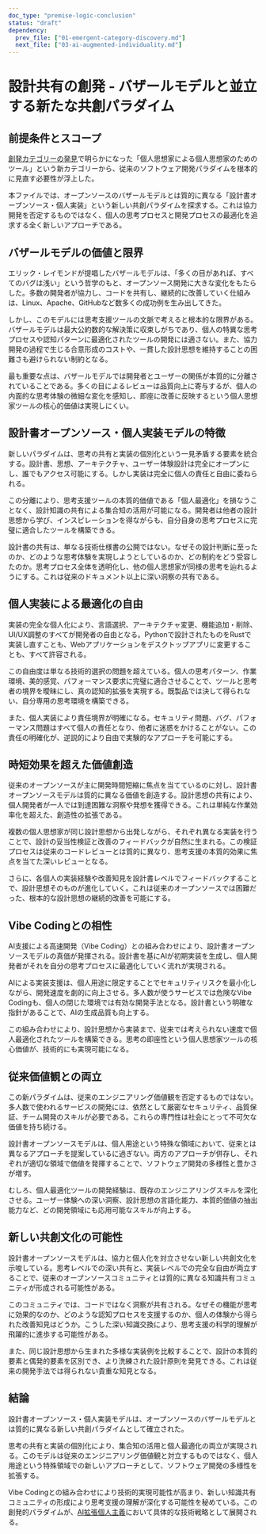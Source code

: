 ```yaml
---
doc_type: "premise-logic-conclusion"
status: "draft"
dependency:
  prev_file: ["01-emergent-category-discovery.md"]
  next_file: ["03-ai-augmented-individuality.md"]
---
```


# 設計共有の創発 - バザールモデルと並立する新たな共創パラダイム

## 前提条件とスコープ

[創発カテゴリーの発見](01-emergent-category-discovery.md)で明らかになった「個人思想家による個人思想家のためのツール」という新カテゴリーから、従来のソフトウェア開発パラダイムを根本的に見直す必要性が浮上した。

本ファイルでは、オープンソースのバザールモデルとは質的に異なる「設計書オープンソース・個人実装」という新しい共創パラダイムを探求する。これは協力開発を否定するものではなく、個人の思考プロセスと開発プロセスの最適化を追求する全く新しいアプローチである。

## バザールモデルの価値と限界

エリック・レイモンドが提唱したバザールモデルは、「多くの目があれば、すべてのバグは浅い」という哲学のもと、オープンソース開発に大きな変化をもたらした。多数の開発者が協力し、コードを共有し、継続的に改善していく仕組みは、Linux、Apache、GitHubなど数多くの成功例を生み出してきた。

しかし、このモデルには思考支援ツールの文脈で考えると根本的な限界がある。バザールモデルは最大公約数的な解決策に収束しがちであり、個人の特異な思考プロセスや認知パターンに最適化されたツールの開発には適さない。また、協力開発の過程で生じる合意形成のコストや、一貫した設計思想を維持することの困難さも避けられない制約となる。

最も重要な点は、バザールモデルでは開発者とユーザーの関係が本質的に分離されていることである。多くの目によるレビューは品質向上に寄与するが、個人の内面的な思考体験の微細な変化を感知し、即座に改善に反映するという個人思想家ツールの核心的価値は実現しにくい。

## 設計書オープンソース・個人実装モデルの特徴

新しいパラダイムは、思考の共有と実装の個別化という一見矛盾する要素を統合する。設計書、思想、アーキテクチャ、ユーザー体験設計は完全にオープンにし、誰でもアクセス可能にする。しかし実装は完全に個人の責任と自由に委ねられる。

この分離により、思考支援ツールの本質的価値である「個人最適化」を損なうことなく、設計知識の共有による集合知の活用が可能になる。開発者は他者の設計思想から学び、インスピレーションを得ながらも、自分自身の思考プロセスに完璧に適合したツールを構築できる。

設計書の共有は、単なる技術仕様書の公開ではない。なぜその設計判断に至ったのか、どのような思考体験を実現しようとしているのか、どの制約をどう受容したのか。思考プロセス全体を透明化し、他の個人思想家が同様の思考を辿れるようにする。これは従来のドキュメント以上に深い洞察の共有である。

## 個人実装による最適化の自由

実装の完全な個人化により、言語選択、アーキテクチャ変更、機能追加・削除、UI/UX調整のすべてが開発者の自由となる。Pythonで設計されたものをRustで実装し直すことも、Webアプリケーションをデスクトップアプリに変更することも、すべて許容される。

この自由度は単なる技術的選択の問題を超えている。個人の思考パターン、作業環境、美的感覚、パフォーマンス要求に完璧に適合させることで、ツールと思考者の境界を曖昧にし、真の認知的拡張を実現する。既製品では決して得られない、自分専用の思考環境を構築できる。

また、個人実装により責任境界が明確になる。セキュリティ問題、バグ、パフォーマンス問題はすべて個人の責任となり、他者に迷惑をかけることがない。この責任の明確化が、逆説的により自由で実験的なアプローチを可能にする。

## 時短効果を超えた価値創造

従来のオープンソースが主に開発時間短縮に焦点を当てているのに対し、設計書オープンソースモデルは質的に異なる価値を創造する。設計思想の共有により、個人開発者が一人では到達困難な洞察や発想を獲得できる。これは単純な作業効率化を超えた、創造性の拡張である。

複数の個人思想家が同じ設計思想から出発しながら、それぞれ異なる実装を行うことで、設計の妥当性検証と改善のフィードバックが自然に生まれる。この検証プロセスは従来のコードレビューとは質的に異なり、思考支援の本質的効果に焦点を当てた深いレビューとなる。

さらに、各個人の実装経験や改善知見を設計書レベルでフィードバックすることで、設計思想そのものが進化していく。これは従来のオープンソースでは困難だった、根本的な設計思想の継続的改善を可能にする。

## Vibe Codingとの相性

AI支援による高速開発（Vibe Coding）との組み合わせにより、設計書オープンソースモデルの真価が発揮される。設計書を基にAIが初期実装を生成し、個人開発者がそれを自分の思考プロセスに最適化していく流れが実現される。

AIによる実装支援は、個人用途に限定することでセキュリティリスクを最小化しながら、開発速度を劇的に向上させる。多人数が使うサービスでは危険なVibe Codingも、個人の閉じた環境では有効な開発手法となる。設計書という明確な指針があることで、AIの生成品質も向上する。

この組み合わせにより、設計思想から実装まで、従来では考えられない速度で個人最適化されたツールを構築できる。思考の即座性という個人思想家ツールの核心価値が、技術的にも実現可能になる。

## 従来価値観との両立

この新パラダイムは、従来のエンジニアリング価値観を否定するものではない。多人数で使われるサービスの開発には、依然として厳密なセキュリティ、品質保証、チーム開発のスキルが必要である。これらの専門性は社会にとって不可欠な価値を持ち続ける。

設計書オープンソースモデルは、個人用途という特殊な領域において、従来とは異なるアプローチを提案しているに過ぎない。両方のアプローチが併存し、それぞれが適切な領域で価値を発揮することで、ソフトウェア開発の多様性と豊かさが増す。

むしろ、個人最適化ツールの開発経験は、既存のエンジニアリングスキルを深化させる。ユーザー体験への深い洞察、設計思想の言語化能力、本質的価値の抽出能力など、どの開発領域にも応用可能なスキルが向上する。

## 新しい共創文化の可能性

設計書オープンソースモデルは、協力と個人化を対立させない新しい共創文化を示唆している。思考レベルでの深い共有と、実装レベルでの完全な自由が両立することで、従来のオープンソースコミュニティとは質的に異なる知識共有コミュニティが形成される可能性がある。

このコミュニティでは、コードではなく洞察が共有される。なぜその機能が思考に効果的なのか、どのような認知プロセスを支援するのか、個人の体験から得られた改善知見はどうか。こうした深い知識交換により、思考支援の科学的理解が飛躍的に進歩する可能性がある。

また、同じ設計思想から生まれた多様な実装例を比較することで、設計の本質的要素と偶発的要素を区別でき、より洗練された設計原則を発見できる。これは従来の開発手法では得られない貴重な知見となる。

## 結論

設計書オープンソース・個人実装モデルは、オープンソースのバザールモデルとは質的に異なる新しい共創パラダイムとして確立された。

思考の共有と実装の個別化により、集合知の活用と個人最適化の両立が実現される。このモデルは従来のエンジニアリング価値観と対立するものではなく、個人用途という特殊領域での新しいアプローチとして、ソフトウェア開発の多様性を拡張する。

Vibe Codingとの組み合わせにより技術的実現可能性が高まり、新しい知識共有コミュニティの形成により思考支援の理解が深化する可能性を秘めている。この創発的パラダイムが、[AI拡張個人主義](03-ai-augmented-individuality.md)において具体的な技術戦略として展開される。
